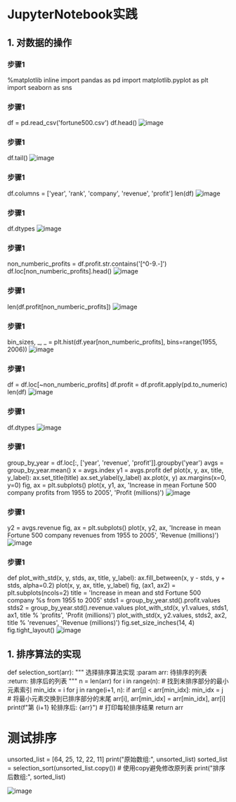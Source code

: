 # JupyterNotebook实践
## 1. 对数据的操作
### 步骤1
%matplotlib inline
import pandas as pd
import matplotlib.pyplot as plt
import seaborn as sns
### 步骤1
df = pd.read_csv('fortune500.csv')
df.head()
![image](https://github.com/user-attachments/assets/2fac0c95-1e41-4b82-8043-0301070dd286)
### 步骤1
df.tail()
![image](https://github.com/user-attachments/assets/bdabb6b9-9cd7-4fd0-8f3c-04dfd0760466)
### 步骤1
df.columns = ['year', 'rank', 'company', 'revenue', 'profit']
len(df)
![image](https://github.com/user-attachments/assets/87b3ee7c-c8fe-495a-99e3-f072188dfd41)
### 步骤1
df.dtypes
![image](https://github.com/user-attachments/assets/aa18c3e0-08a3-446b-8766-95506e2025d6)
### 步骤1
non_numberic_profits = df.profit.str.contains('[^0-9.-]')
df.loc[non_numberic_profits].head()
![image](https://github.com/user-attachments/assets/2b8e4bb9-99d0-479f-8c12-5a16681bcf02)
### 步骤1
len(df.profit[non_numberic_profits])
![image](https://github.com/user-attachments/assets/ab45566c-0116-4c1b-bd8d-f3e57100b666)
### 步骤1
bin_sizes, _, _ = plt.hist(df.year[non_numberic_profits], bins=range(1955, 2006))
![image](https://github.com/user-attachments/assets/4b1f2d00-d978-45d1-9e95-a00704087331)
### 步骤1
df = df.loc[~non_numberic_profits]
df.profit = df.profit.apply(pd.to_numeric)
len(df)
![image](https://github.com/user-attachments/assets/266bbb1e-0f62-4d36-9daa-4765031c04a0)
### 步骤1
df.dtypes
![image](https://github.com/user-attachments/assets/a78e6290-f402-4d77-9259-74c9b275383a)
### 步骤1
group_by_year = df.loc[:, ['year', 'revenue', 'profit']].groupby('year')
avgs = group_by_year.mean()
x = avgs.index
y1 = avgs.profit
def plot(x, y, ax, title, y_label):
    ax.set_title(title)
    ax.set_ylabel(y_label)
    ax.plot(x, y)
    ax.margins(x=0, y=0)
fig, ax = plt.subplots()
plot(x, y1, ax, 'Increase in mean Fortune 500 company profits from 1955 to 2005', 'Profit (millions)')
![image](https://github.com/user-attachments/assets/a1216f4e-8e6d-48b3-a48e-817a6a6ab597)
### 步骤1
y2 = avgs.revenue
fig, ax = plt.subplots()
plot(x, y2, ax, 'Increase in mean Fortune 500 company revenues from 1955 to 2005', 'Revenue (millions)')
![image](https://github.com/user-attachments/assets/b836eb6e-d9ff-4c70-a26a-561d6d434362)
### 步骤1
def plot_with_std(x, y, stds, ax, title, y_label):
    ax.fill_between(x, y - stds, y + stds, alpha=0.2)
    plot(x, y, ax, title, y_label)
fig, (ax1, ax2) = plt.subplots(ncols=2)
title = 'Increase in mean and std Fortune 500 company %s from 1955 to 2005'
stds1 = group_by_year.std().profit.values
stds2 = group_by_year.std().revenue.values
plot_with_std(x, y1.values, stds1, ax1, title % 'profits', 'Profit (millions)')
plot_with_std(x, y2.values, stds2, ax2, title % 'revenues', 'Revenue (millions)')
fig.set_size_inches(14, 4)
fig.tight_layout()
![image](https://github.com/user-attachments/assets/37b28aa6-9161-4077-a966-8064b22fe9e0)

## 1. 排序算法的实现
def selection_sort(arr):
    """
    选择排序算法实现
    :param arr: 待排序的列表
    :return: 排序后的列表
    """
    n = len(arr)
    for i in range(n):
        # 找到未排序部分的最小元素索引
        min_idx = i
        for j in range(i+1, n):
            if arr[j] < arr[min_idx]:
                min_idx = j
        # 将最小元素交换到已排序部分的末尾
        arr[i], arr[min_idx] = arr[min_idx], arr[i]
        print(f"第 {i+1} 轮排序后: {arr}")  # 打印每轮排序结果
    return arr

# 测试排序
unsorted_list = [64, 25, 12, 22, 11]
print("原始数组:", unsorted_list)
sorted_list = selection_sort(unsorted_list.copy())  # 使用copy避免修改原列表
print("排序后数组:", sorted_list)

![image](https://github.com/user-attachments/assets/460d1447-3360-4174-a94a-45c8592759c5)

